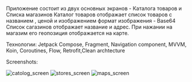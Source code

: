 Приложение состоит из двух основных экранов - Каталога товаров и Списка магазинов
Каталог товаров отображает список товаров с названием , ценой и изображением 
формат изображения -  Base64
Список сагазинов отображает название и адрес. При нажании на магазим его геопозиция отображается на карте.

Технологии: Jetpack Compose, Fragment, Navigation component, MVVM, Koin, Coroutines, Flow, Retrofit,Clean archtecture

Screenshots:

![catolog_screen](https://user-images.githubusercontent.com/90504533/229305918-10fdad79-1456-4e43-8307-277a9d29516b.png)
![stores_screen](https://user-images.githubusercontent.com/90504533/229305925-6a778fb1-61df-46b5-9ad3-cd96c8f2c9c8.png)
![maps_screen](https://user-images.githubusercontent.com/90504533/229305927-29c39fb3-f045-402e-a1f2-6d6e20a90ba4.png)
